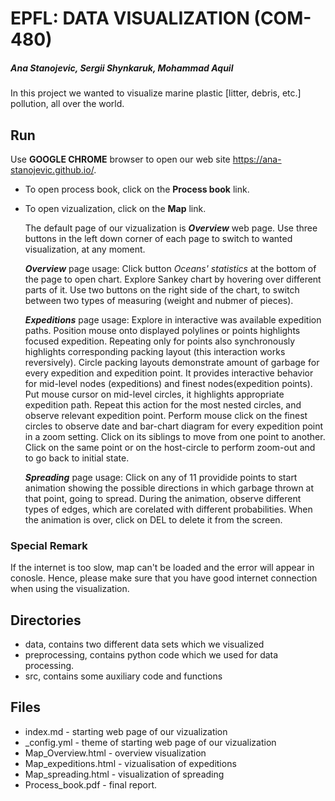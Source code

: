 # EPFL: DATA VISUALIZATION (COM-480) 
##### Ana Stanojevic, Sergii Shynkaruk, Mohammad Aquil

In this project we wanted to visualize marine plastic [litter, debris, etc.] pollution, all over the world.

## Run
Use **GOOGLE CHROME** browser to open our web site https://ana-stanojevic.github.io/. 
  - To open process book, click on the **Process book** link.
  - To open vizualization, click on the **Map** link.
  
      The default page of our vizualization is **_Overview_** web page. Use three buttons in the left down corner of each page to switch to wanted visualization, at any moment.
      
      **_Overview_** page usage: 
        Click button *Oceans' statistics* at the bottom of the page to open chart. Explore Sankey chart by hovering over               different parts of it. Use two buttons on the right side of the chart, to switch between two types of measuring (weight and nubmer of pieces).
        
      **_Expeditions_** page usage:
        Explore in interactive was available expedition paths. Position mouse onto displayed polylines or points highlights focused expedition. Repeating only for points also synchronously highlights corresponding packing layout (this interaction works reversively).
        Circle packing layouts demonstrate amount of garbage for every expedition and expedition point. It provides interactive behavior for mid-level nodes (expeditions) and finest nodes(expedition points). 
        Put mouse cursor on mid-level circles, it highlights appropriate expedition path. Repeat this action for the most nested circles, and observe relevant expedition point. Perform mouse click on the finest circles to observe date and bar-chart diagram for every expedition point in a zoom setting. Click on its siblings to move from one point to another. Click on the same point or on the host-circle to perform zoom-out and to go back to initial state.
                
      **_Spreading_** page usage:
        Click on any of 11 providide points to start animation showing the possible directions in which garbage thrown at that         point, going to spread. During the animation, observe different types of edges, which are corelated with different             probabilities. When the animation is over, click on DEL to delete it from the screen.
### Special Remark
If the internet is too slow, map can't be loaded and the error will appear in conosle. Hence, please make sure that you have good internet connection when using the visualization.

## Directories
- data, contains two different data sets which we visualized
- preprocessing, contains python code which we used for data processing.
- src, contains some auxiliary code and functions

## Files
- index.md - starting web page of our vizualization
- _config.yml - theme of starting web page of our vizualization
- Map_Overview.html - overview visualization
- Map_expeditions.html - vizualisation of expeditions
- Map_spreading.html - visualization of spreading
- Process_book.pdf - final report.
